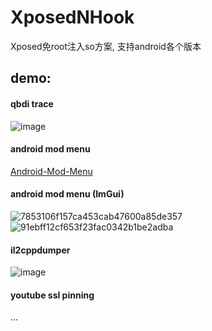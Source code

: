 # XposedNHook

Xposed免root注入so方案, 支持android各个版本

## demo:
#### qbdi trace
![image](https://github.com/Mrack/XposedNHook/assets/15072171/87d14b94-736f-4511-bcc2-de14d331f6c4)

#### android mod menu
[Android-Mod-Menu](https://github.com/LGLTeam/Android-Mod-Menu/)

#### android mod menu (ImGui)
![7853106f157ca453cab47600a85de357](https://github.com/Mrack/XposedNHook/assets/15072171/18cb056e-78a6-4430-a0a5-b11e42a9fbfd)
![91ebff12cf653f23fac0342b1be2adba](https://github.com/Mrack/XposedNHook/assets/15072171/b1c012df-5bfc-4749-8070-3ea3d05c5eb4)

#### il2cppdumper
![image](https://github.com/Mrack/XposedNHook/assets/15072171/9092c99f-6b59-481e-892c-0ec6b1a2aae7)


#### youtube ssl pinning
...
